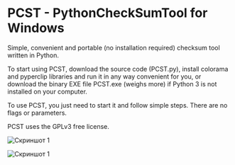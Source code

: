 # PCST - PythonCheckSumTool for Windows

Simple, convenient and portable (no installation required) checksum tool written in Python.

To start using PCST, download the source code (PCST.py), install colorama and pyperclip libraries and run it in any way convenient for you, or download the binary EXE file PCST.exe (weighs more) if Python 3 is not installed on your computer.

To use PCST, you just need to start it and follow simple steps. There are no flags or parameters.

PCST uses the GPLv3 free license.


![Скриншот 1](https://github.com/s1ezy/PCST/blob/master/Screenshots/1.png?raw=true "PCST launched in Windows Terminal (available for download at Microsoft Store)")

![Скриншот 1](https://github.com/s1ezy/PCST/blob/master/Screenshots/2.png?raw=true "PCST launched in Windows Terminal (available for download at Microsoft Store)")

